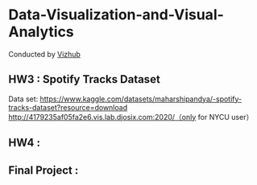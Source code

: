 # Data-Visualization-and-Visual-Analytics

Conducted by [Vizhub](https://vizhub.com/)

## HW3 : Spotify Tracks Dataset
Data set: https://www.kaggle.com/datasets/maharshipandya/-spotify-tracks-dataset?resource=download
http://4179235af05fa2e6.vis.lab.djosix.com:2020/（only for NYCU user）

## HW4 : 

## Final Project : 
